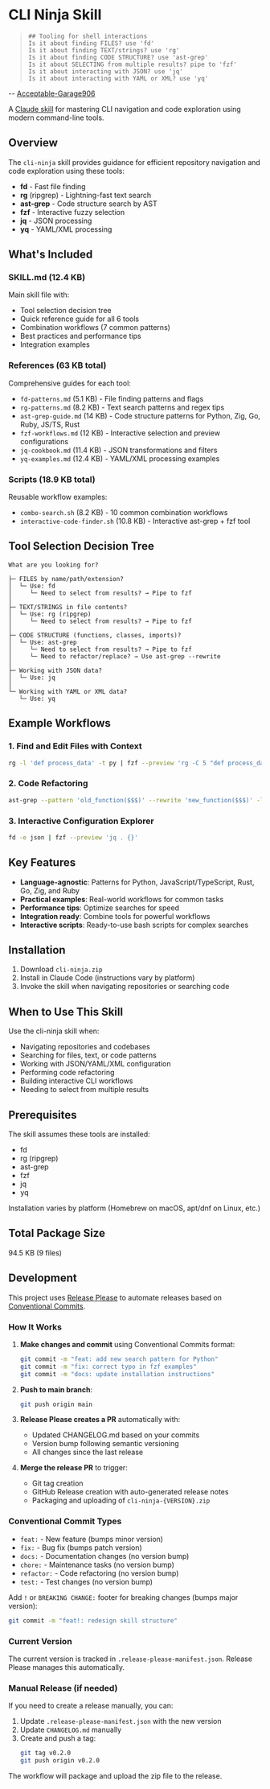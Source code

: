 # CLI Ninja Skill

> ```
> ## Tooling for shell interactions 
> Is it about finding FILES? use 'fd' 
> Is it about finding TEXT/strings? use 'rg' 
> Is it about finding CODE STRUCTURE? use 'ast-grep'
> Is it about SELECTING from multiple results? pipe to 'fzf' 
> Is it about interacting with JSON? use 'jq' 
> Is it about interacting with YAML or XML? use 'yq'
> ```

-- [Acceptable-Garage906](https://www.reddit.com/r/ClaudeAI/comments/1lefmff/comment/mykm3nz/)

A [Claude skill](https://support.claude.com/en/articles/12512176-what-are-skills) for mastering CLI navigation and code exploration using modern command-line tools.

## Overview

The `cli-ninja` skill provides guidance for efficient repository navigation and code exploration using these tools:

- **fd** - Fast file finding
- **rg** (ripgrep) - Lightning-fast text search
- **ast-grep** - Code structure search by AST
- **fzf** - Interactive fuzzy selection
- **jq** - JSON processing
- **yq** - YAML/XML processing

## What's Included

### SKILL.md (12.4 KB)

Main skill file with:

- Tool selection decision tree
- Quick reference guide for all 6 tools
- Combination workflows (7 common patterns)
- Best practices and performance tips
- Integration examples

### References (63 KB total)

Comprehensive guides for each tool:

- `fd-patterns.md` (5.1 KB) - File finding patterns and flags
- `rg-patterns.md` (8.2 KB) - Text search patterns and regex tips
- `ast-grep-guide.md` (14 KB) - Code structure patterns for Python, Zig, Go, Ruby, JS/TS, Rust
- `fzf-workflows.md` (12 KB) - Interactive selection and preview configurations
- `jq-cookbook.md` (11.4 KB) - JSON transformations and filters
- `yq-examples.md` (12.4 KB) - YAML/XML processing examples

### Scripts (18.9 KB total)

Reusable workflow examples:

- `combo-search.sh` (8.2 KB) - 10 common combination workflows
- `interactive-code-finder.sh` (10.8 KB) - Interactive ast-grep + fzf tool

## Tool Selection Decision Tree

```
What are you looking for?

├─ FILES by name/path/extension?
│  └─ Use: fd
│     └─ Need to select from results? → Pipe to fzf
│
├─ TEXT/STRINGS in file contents?
│  └─ Use: rg (ripgrep)
│     └─ Need to select from results? → Pipe to fzf
│
├─ CODE STRUCTURE (functions, classes, imports)?
│  └─ Use: ast-grep
│     └─ Need to select from results? → Pipe to fzf
│     └─ Need to refactor/replace? → Use ast-grep --rewrite
│
├─ Working with JSON data?
│  └─ Use: jq
│
└─ Working with YAML or XML data?
   └─ Use: yq
```

## Example Workflows

### 1. Find and Edit Files with Context

```bash
rg -l 'def process_data' -t py | fzf --preview 'rg -C 5 "def process_data" {}' | xargs $EDITOR
```

### 2. Code Refactoring

```bash
ast-grep --pattern 'old_function($$$)' --rewrite 'new_function($$$)' -l py --interactive
```

### 3. Interactive Configuration Explorer

```bash
fd -e json | fzf --preview 'jq . {}'
```

## Key Features

- **Language-agnostic**: Patterns for Python, JavaScript/TypeScript, Rust, Go, Zig, and Ruby
- **Practical examples**: Real-world workflows for common tasks
- **Performance tips**: Optimize searches for speed
- **Integration ready**: Combine tools for powerful workflows
- **Interactive scripts**: Ready-to-use bash scripts for complex searches

## Installation

1. Download `cli-ninja.zip`
2. Install in Claude Code (instructions vary by platform)
3. Invoke the skill when navigating repositories or searching code

## When to Use This Skill

Use the cli-ninja skill when:

- Navigating repositories and codebases
- Searching for files, text, or code patterns
- Working with JSON/YAML/XML configuration
- Performing code refactoring
- Building interactive CLI workflows
- Needing to select from multiple results

## Prerequisites

The skill assumes these tools are installed:

- fd
- rg (ripgrep)
- ast-grep
- fzf
- jq
- yq

Installation varies by platform (Homebrew on macOS, apt/dnf on Linux, etc.)

## Total Package Size

94.5 KB (9 files)

## Development

This project uses [Release Please](https://github.com/googleapis/release-please) to automate releases based on [Conventional Commits](https://www.conventionalcommits.org/).

### How It Works

1. **Make changes and commit** using Conventional Commits format:
   ```bash
   git commit -m "feat: add new search pattern for Python"
   git commit -m "fix: correct typo in fzf examples"
   git commit -m "docs: update installation instructions"
   ```

2. **Push to main branch**:
   ```bash
   git push origin main
   ```

3. **Release Please creates a PR** automatically with:
   - Updated CHANGELOG.md based on your commits
   - Version bump following semantic versioning
   - All changes since the last release

4. **Merge the release PR** to trigger:
   - Git tag creation
   - GitHub Release creation with auto-generated release notes
   - Packaging and uploading of `cli-ninja-{VERSION}.zip`

### Conventional Commit Types

- `feat:` - New feature (bumps minor version)
- `fix:` - Bug fix (bumps patch version)
- `docs:` - Documentation changes (no version bump)
- `chore:` - Maintenance tasks (no version bump)
- `refactor:` - Code refactoring (no version bump)
- `test:` - Test changes (no version bump)

Add `!` or `BREAKING CHANGE:` footer for breaking changes (bumps major version):
```bash
git commit -m "feat!: redesign skill structure"
```

### Current Version

The current version is tracked in `.release-please-manifest.json`. Release Please manages this automatically.

### Manual Release (if needed)

If you need to create a release manually, you can:
1. Update `.release-please-manifest.json` with the new version
2. Update `CHANGELOG.md` manually
3. Create and push a tag:
   ```bash
   git tag v0.2.0
   git push origin v0.2.0
   ```

The workflow will package and upload the zip file to the release.
